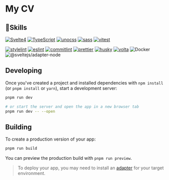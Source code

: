 # My CV

## 🌟Skills

[![Svelte4](https://img.shields.io/badge/Svelte-^4.2.7-BrightGreen?style=for-the-badge&logo=Svelte)](https://svelte.dev/)
[![TypeScript](https://img.shields.io/badge/TypeScript-latest-blue?style=for-the-badge&logo=TypeScript)](https://nuxt.com/)
[![unocss](https://img.shields.io/badge/unocss-^0.61.0-red?style=for-the-badge&logo=unocss)](https://unocss.dev/)
[![sass](https://img.shields.io/badge/sass-^1.77.6-pink?style=for-the-badge&logo=sass)](https://sass-lang.com/documentation/)
[![vitest](https://img.shields.io/badge/vitest-^1.2.0-BrightGreen?style=for-the-badge&logo=vitest)](https://vitest.dev/)

[![stylelint](https://img.shields.io/badge/stylelint-^16.6.1-blueviolet?style=for-the-badge&logo=stylelint)](https://stylelint.io/)
[![eslint](https://img.shields.io/badge/eslint-^9.6.0-blue?style=for-the-badge&logo=eslint)](https://eslint.org/docs/latest/)
[![commitlint](https://img.shields.io/badge/commitlint-^19.3.0-BrightGreen?style=for-the-badge&logo=commitlint)](https://commitlint.js.org/)
[![prettier](https://img.shields.io/badge/prettier-^3.3.2-yellow?style=for-the-badge&logo=prettier)](https://prettier.io/)
[![husky](https://img.shields.io/badge/husky-v9.0.1-BrightGreen?style=for-the-badge&logo=husky)](https://typicode.github.io/husky/)
[![volta](https://img.shields.io/badge/volta-orange?style=for-the-badge&logo=volta)](https://docs.volta.sh/guide/getting-started)
![Docker](https://img.shields.io/badge/Docker-gray?style=for-the-badge&logo=docker)
![@sveltejs/adapter-node](https://img.shields.io/badge/Node-20.13.1-BrightGreen?style=for-the-badge&logo=logo=Node.js)

## Developing

Once you've created a project and installed dependencies with `npm install` (or `pnpm install` or `yarn`), start a development server:

```bash
pnpm run dev

# or start the server and open the app in a new browser tab
pnpm run dev -- --open
```

## Building

To create a production version of your app:

```bash
pnpm run build
```

You can preview the production build with `pnpm run preview`.

> To deploy your app, you may need to install an [adapter](https://kit.svelte.dev/docs/adapters) for your target environment.
